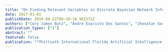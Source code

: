 ```yaml
---
title: "On Finding Relevant Variables in Discrete Bayesian Network Inference"
date: 2017-01-01
publishDate: 2019-08-22T08:10:10.961572Z
authors: ["Cory James Butz", "Andre Evaristo Dos Santos", "Jhonatan Souza Oliveira"]
publication_types: ["1"]
abstract: ""
featured: false
publication: "*Thirtieth International Florida Artificial Intelligence Research Society Conference (FLAIRS)*"
---
```


